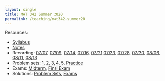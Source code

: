 ```yaml
---
layout: single
title: MAT 342 Summer 2020
permalink: /teaching/mat342-summer20
---
```


Resources:
* [Syllabus](/files/MAT342-summer20/MAT342_Syllabus_Summer2020.pdf)
* [Notes](/files/MAT342-summer20/MAT342-notes.pdf)
* Recording: [07/07](https://stonybrook.zoom.us/rec/share/tepvAfLI91JIfIXk2nz8QJ9xMan9eaa80HdMq_EEmUrfY-JQwwx4SmZ6pRM5BdkN), [07/09](https://stonybrook.zoom.us/rec/share/685IL5ezxjhIHIWd61rkYY04LNzLaaa80CIf_vNZyk2jx8pGlbeORm1Szghybboi), [07/14](https://stonybrook.zoom.us/rec/share/tOdyce7I2m9IRI3jwxGBAqkYMLzMaaa80HRLrKEJxB3jHnGq_qe2so8AH6DUcibR), [07/16](https://stonybrook.zoom.us/rec/share/4vA2NOHg5mFLUK_G5XrgULN4O9r8eaa81yYW-_YPn0dyRhw3e-JNcFP50j6CDPrd), [07/21](https://stonybrook.zoom.us/rec/share/vuNQEZjK1FJIWJX30BrhdukYQ6PMaaa8g3ce-_cKyBot7CmhZdsCt_y6vmXoiMPZ) [07/23](https://stonybrook.zoom.us/rec/share/uNMkBo3g9EJJR5WVyhzxaPIjQqrPT6a8g3UZ-KcEzU2-_hjAXVZFvjqX9ohE397M), [07/28](https://stonybrook.zoom.us/rec/share/494oKbfK9khIfdb9yXHfVKQ6MZzEeaa80SdP-6Bezk3WKdGCr2L3g3bIGl14OGFR), [07/30](https://stonybrook.zoom.us/rec/share/68pHDqP90ElJeZ3oyX7iU58jQKPGT6a80HAW-_JbyUvwmz0rMHhrMp1o-tCcAvrM), [08/06](https://stonybrook.zoom.us/rec/share/68ZXMaytr19LQNbRzhyYX4wiQZ2-T6a81yhLrPdYxUtikyMcuBffO0NM1UVt5ywA), [08/11](https://stonybrook.zoom.us/rec/share/7vcvCo3582VJZ4H0r3DZeqooM5u4eaa8gXVP_ftZxUu5aJhF4F2KhF-qOZZK5DQ1), [08/13](https://stonybrook.zoom.us/rec/share/7stNKa2p6nJLYI3uxlndUYg6RKjIX6a8hHQZ_6EMmR7Es2gXBdHbUN1lVqEp8Zgq)
* Problem sets: [1](/files/MAT342-summer20/MAT342-problem-1.pdf), [2](/files/MAT342-summer20/MAT342-problem-2.pdf), [3](/files/MAT342-summer20/MAT342-problem-3.pdf), [4](/files/MAT342-summer20/MAT342-problem-4.pdf), [5](/files/MAT342-summer20/MAT342-problem-5.pdf), [Practice](/files/MAT342-summer20/MAT342-practice.pdf)
* Exams: [Midterm](/files/MAT342-summer20/MAT342-midterm.pdf), [Final Exam](/files/MAT342-summer20/MAT342-final_exam.pdf)
* Solutions: [Problem Sets](/files/MAT342-summer20/MAT342-solutions.pdf), [Exams](/files/MAT342-summer20/MAT342-exam-solutions.pdf)
